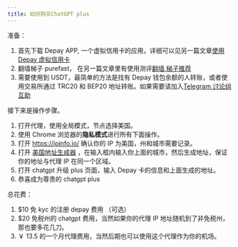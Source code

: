 ```yaml
---
title: 如何购买ChatGPT plus
---
```


准备：

1. 首先下载 Depay APP, 一个虚拟信用卡的应用，详细可以见另一篇文章[使用 Depay 虚拟信用卡](/2023/02/15/depay/)
2. 翻墙梯子 purefast， 在另一篇文章里有使用测评[翻墙 梯子推荐](/2023/03/18/ladder)
3. 需要使用到 USDT，最简单的方法是找有 Depay 钱包余额的人转账，或者使用交易所通过 TRC20 和 BEP20 地址转账。如果需要请加入[Telegram 讨论组互助](https://t.me/gpt_plus_helper)

接下来是操作步骤。

1. 打开代理，使用全局模式，节点选择美国。
2. 使用 Chrome 浏览器的**隐私模式**进行所有下面操作。
3. 打开 https://ipinfo.io/ 确认你的 IP 为美国，州和城市需要记录。
4. 打开 [美国地址生成器](https://www.meiguodizhi.com/) ，在输入框内输入你上面的城市，然后生成地址，保证你的地址与代理 IP 在同一个区域。
5. 打开 chatgpt 升级 plus 页面，输入 Depay 卡的信息和上面生成的地址。
6. 恭喜成为尊贵的 chatgpt plus

总花费：

1. $10 免 kyc 的注册 depay 费用 （可选）
2. $20 免税州的 chatgpt 费用，当然如果你的代理 IP 地址随机到了非免税州，那也要多花几刀。
3. ￥ 13.5 的一个月代理费用，当然后期也可以使用这个代理作为你的机场。
